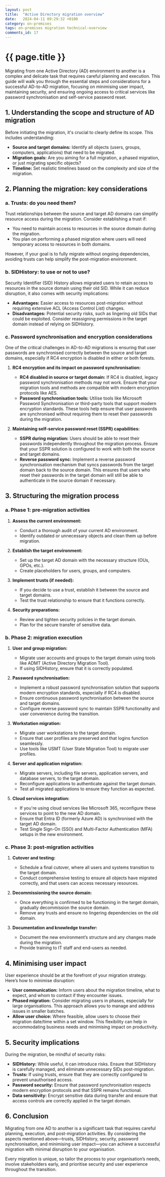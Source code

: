 ```yaml
---
layout: post
title:  "Active Directory migration overview"
date:   2024-04-11 09:29:32 +0100
category: on-premises
tags: on-premises migration technical-overview
comments_id: 17
---
```

<h1>{{ page.title }}</h1>


Migrating from one Active Directory (AD) environment to another is a complex and delicate task that requires careful planning and execution. This guide will walk you through the essential steps and considerations for a successful AD-to-AD migration, focusing on minimising user impact, maintaining security, and ensuring ongoing access to critical services like password synchronisation and self-service password reset.

## 1. Understanding the scope and structure of AD migration

Before initiating the migration, it's crucial to clearly define its scope. This includes understanding:

- **Source and target domains:** Identify all objects (users, groups, computers, applications) that need to be migrated.
- **Migration goals:** Are you aiming for a full migration, a phased migration, or just migrating specific objects?
- **Timeline:** Set realistic timelines based on the complexity and size of the migration.

## 2. Planning the migration: key considerations

### a. Trusts: do you need them?

Trust relationships between the source and target AD domains can simplify resource access during the migration. Consider establishing a trust if:

- You need to maintain access to resources in the source domain during the migration.
- You plan on performing a phased migration where users will need temporary access to resources in both domains.

However, if your goal is to fully migrate without ongoing dependencies, avoiding trusts can help simplify the post-migration environment.

### b. SIDHistory: to use or not to use?

Security Identifier (SID) History allows migrated users to retain access to resources in the source domain using their old SID. While it can reduce disruption, it also comes with security implications:

- **Advantages:** Easier access to resources post-migration without requiring extensive ACL (Access Control List) changes.
- **Disadvantages:** Potential security risks, such as lingering old SIDs that could be exploited. Consider reassigning permissions in the target domain instead of relying on SIDHistory.

### c. Password synchronisation and encryption considerations

One of the critical challenges in AD-to-AD migrations is ensuring that user passwords are synchronised correctly between the source and target domains, especially if RC4 encryption is disabled in either or both forests.

1. **RC4 encryption and its impact on password synchronisation:**
   - **RC4 disabled in source or target domain:** If RC4 is disabled, legacy password synchronisation methods may not work. Ensure that your migration tools and methods are compatible with modern encryption protocols like AES.
   - **Password synchronisation tools:** Utilise tools like Microsoft Password Synchronisation or third-party tools that support modern encryption standards. These tools help ensure that user passwords are synchronised without requiring them to reset their passwords during the migration.

2. **Maintaining self-service password reset (SSPR) capabilities:**
   - **SSPR during migration:** Users should be able to reset their passwords independently throughout the migration process. Ensure that your SSPR solution is configured to work with both the source and target domains.
   - **Reverse password sync:** Implement a reverse password synchronisation mechanism that syncs passwords from the target domain back to the source domain. This ensures that users who reset their passwords in the target domain will still be able to authenticate in the source domain if necessary.

## 3. Structuring the migration process

### a. Phase 1: pre-migration activities

1. **Assess the current environment:**
   - Conduct a thorough audit of your current AD environment.
   - Identify outdated or unnecessary objects and clean them up before migration.

2. **Establish the target environment:**
   - Set up the target AD domain with the necessary structure (OUs, GPOs, etc.).
   - Create placeholders for users, groups, and computers.

3. **Implement trusts (if needed):**
   - If you decide to use a trust, establish it between the source and target domains.
   - Test the trust relationship to ensure that it functions correctly.

4. **Security preparations:**
   - Review and tighten security policies in the target domain.
   - Plan for the secure transfer of sensitive data.

### b. Phase 2: migration execution

1. **User and group migration:**
   - Migrate user accounts and groups to the target domain using tools like ADMT (Active Directory Migration Tool).
   - If using SIDHistory, ensure that it is correctly populated.

2. **Password synchronisation:**
   - Implement a robust password synchronisation solution that supports modern encryption standards, especially if RC4 is disabled.
   - Ensure continuous password synchronisation between the source and target domains.
   - Configure reverse password sync to maintain SSPR functionality and user convenience during the transition.

3. **Workstation migration:**
   - Migrate user workstations to the target domain.
   - Ensure that user profiles are preserved and that logins function seamlessly.
   - Use tools like USMT (User State Migration Tool) to migrate user profiles.

4. **Server and application migration:**
   - Migrate servers, including file servers, application servers, and database servers, to the target domain.
   - Reconfigure applications to authenticate against the target domain.
   - Test all migrated applications to ensure they function as expected.

5. **Cloud services integration:**
   - If you're using cloud services like Microsoft 365, reconfigure these services to point to the new AD domain.
   - Ensure that Entra ID (formerly Azure AD) is synchronised with the target AD domain.
   - Test Single Sign-On (SSO) and Multi-Factor Authentication (MFA) setups in the new environment.

### c. Phase 3: post-migration activities

1. **Cutover and testing:**
   - Schedule a final cutover, where all users and systems transition to the target domain.
   - Conduct comprehensive testing to ensure all objects have migrated correctly, and that users can access necessary resources.

2. **Decommissioning the source domain:**
   - Once everything is confirmed to be functioning in the target domain, gradually decommission the source domain.
   - Remove any trusts and ensure no lingering dependencies on the old domain.

3. **Documentation and knowledge transfer:**
   - Document the new environment’s structure and any changes made during the migration.
   - Provide training to IT staff and end-users as needed.

## 4. Minimising user impact

User experience should be at the forefront of your migration strategy. Here’s how to minimise disruption:

- **User communication:** Inform users about the migration timeline, what to expect, and whom to contact if they encounter issues.
- **Phased migration:** Consider migrating users in phases, especially for large organisations. This approach allows you to manage and address issues in smaller batches.
- **Allow user choice:** Where feasible, allow users to choose their migration date/time within a set window. This flexibility can help in accommodating business needs and minimising impact on productivity.

## 5. Security implications

During the migration, be mindful of security risks:

- **SIDHistory:** While useful, it can introduce risks. Ensure that SIDHistory is carefully managed, and eliminate unnecessary SIDs post-migration.
- **Trusts:** If using trusts, ensure that they are correctly configured to prevent unauthorised access.
- **Password security:** Ensure that password synchronisation respects modern encryption protocols and that SSPR remains functional.
- **Data sensitivity:** Encrypt sensitive data during transfer and ensure that access controls are correctly applied in the target domain.

## 6. Conclusion

Migrating from one AD to another is a significant task that requires careful planning, execution, and post-migration activities. By considering the aspects mentioned above—trusts, SIDHistory, security, password synchronisation, and minimising user impact—you can achieve a successful migration with minimal disruption to your organisation.

Every migration is unique, so tailor the process to your organisation’s needs, involve stakeholders early, and prioritise security and user experience throughout the transition.
